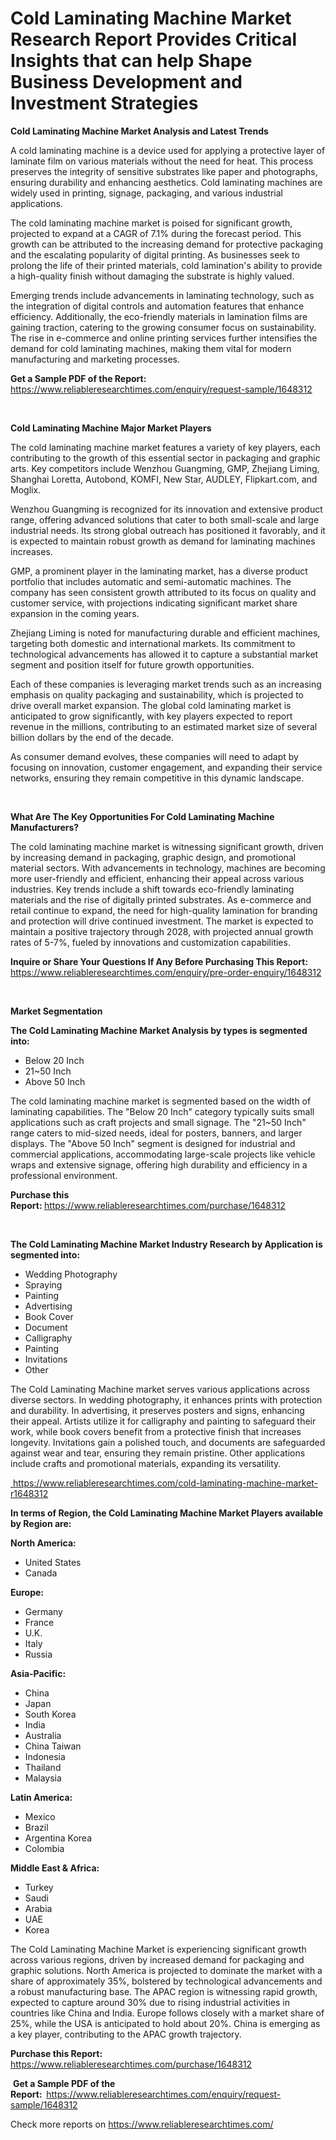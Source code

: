 <p><h1>Cold Laminating Machine Market Research Report Provides Critical Insights that can help Shape Business Development and Investment Strategies</h1></p><p><strong>Cold Laminating Machine Market Analysis and Latest Trends</strong></p>
<p><p>A cold laminating machine is a device used for applying a protective layer of laminate film on various materials without the need for heat. This process preserves the integrity of sensitive substrates like paper and photographs, ensuring durability and enhancing aesthetics. Cold laminating machines are widely used in printing, signage, packaging, and various industrial applications.</p><p>The cold laminating machine market is poised for significant growth, projected to expand at a CAGR of 7.1% during the forecast period. This growth can be attributed to the increasing demand for protective packaging and the escalating popularity of digital printing. As businesses seek to prolong the life of their printed materials, cold lamination's ability to provide a high-quality finish without damaging the substrate is highly valued.</p><p>Emerging trends include advancements in laminating technology, such as the integration of digital controls and automation features that enhance efficiency. Additionally, the eco-friendly materials in lamination films are gaining traction, catering to the growing consumer focus on sustainability. The rise in e-commerce and online printing services further intensifies the demand for cold laminating machines, making them vital for modern manufacturing and marketing processes.</p></p>
<p><strong>Get a Sample PDF of the Report:&nbsp;</strong> <a href="https://www.reliableresearchtimes.com/enquiry/request-sample/1648312?utm_campaign=2629&utm_medium=2&utm_source=Github&utm_content=ia&utm_term=09042025&utm_id=cold-laminating-machine">https://www.reliableresearchtimes.com/enquiry/request-sample/1648312</a></p>
<p>&nbsp;</p>
<p><strong>Cold Laminating Machine Major Market Players</strong></p>
<p><p>The cold laminating machine market features a variety of key players, each contributing to the growth of this essential sector in packaging and graphic arts. Key competitors include Wenzhou Guangming, GMP, Zhejiang Liming, Shanghai Loretta, Autobond, KOMFI, New Star, AUDLEY, Flipkart.com, and Moglix.</p><p>Wenzhou Guangming is recognized for its innovation and extensive product range, offering advanced solutions that cater to both small-scale and large industrial needs. Its strong global outreach has positioned it favorably, and it is expected to maintain robust growth as demand for laminating machines increases.</p><p>GMP, a prominent player in the laminating market, has a diverse product portfolio that includes automatic and semi-automatic machines. The company has seen consistent growth attributed to its focus on quality and customer service, with projections indicating significant market share expansion in the coming years.</p><p>Zhejiang Liming is noted for manufacturing durable and efficient machines, targeting both domestic and international markets. Its commitment to technological advancements has allowed it to capture a substantial market segment and position itself for future growth opportunities.</p><p>Each of these companies is leveraging market trends such as an increasing emphasis on quality packaging and sustainability, which is projected to drive overall market expansion. The global cold laminating market is anticipated to grow significantly, with key players expected to report revenue in the millions, contributing to an estimated market size of several billion dollars by the end of the decade. </p><p>As consumer demand evolves, these companies will need to adapt by focusing on innovation, customer engagement, and expanding their service networks, ensuring they remain competitive in this dynamic landscape.</p></p>
<p>&nbsp;</p>
<p><strong>What Are The Key Opportunities For Cold Laminating Machine Manufacturers?</strong></p>
<p><p>The cold laminating machine market is witnessing significant growth, driven by increasing demand in packaging, graphic design, and promotional material sectors. With advancements in technology, machines are becoming more user-friendly and efficient, enhancing their appeal across various industries. Key trends include a shift towards eco-friendly laminating materials and the rise of digitally printed substrates. As e-commerce and retail continue to expand, the need for high-quality lamination for branding and protection will drive continued investment. The market is expected to maintain a positive trajectory through 2028, with projected annual growth rates of 5-7%, fueled by innovations and customization capabilities.</p></p>
<p><strong>Inquire or Share Your Questions If Any Before Purchasing This Report:</strong> <a href="https://www.reliableresearchtimes.com/enquiry/pre-order-enquiry/1648312?utm_campaign=2629&utm_medium=2&utm_source=Github&utm_content=ia&utm_term=09042025&utm_id=cold-laminating-machine">https://www.reliableresearchtimes.com/enquiry/pre-order-enquiry/1648312</a></p>
<p>&nbsp;</p>
<p><strong>Market Segmentation</strong></p>
<p><strong>The Cold Laminating Machine Market Analysis by types is segmented into:</strong></p>
<p><ul><li>Below 20 Inch</li><li>21~50 Inch</li><li>Above 50 Inch</li></ul></p>
<p><p>The cold laminating machine market is segmented based on the width of laminating capabilities. The "Below 20 Inch" category typically suits small applications such as craft projects and small signage. The "21~50 Inch" range caters to mid-sized needs, ideal for posters, banners, and larger displays. The "Above 50 Inch" segment is designed for industrial and commercial applications, accommodating large-scale projects like vehicle wraps and extensive signage, offering high durability and efficiency in a professional environment.</p></p>
<p><strong>Purchase this Report:&nbsp;</strong><a href="https://www.reliableresearchtimes.com/purchase/1648312?utm_campaign=2629&utm_medium=2&utm_source=Github&utm_content=ia&utm_term=09042025&utm_id=cold-laminating-machine">https://www.reliableresearchtimes.com/purchase/1648312</a></p>
<p>&nbsp;</p>
<p><strong>The Cold Laminating Machine Market Industry Research by Application is segmented into:</strong></p>
<p><ul><li>Wedding Photography</li><li>Spraying</li><li>Painting</li><li>Advertising</li><li>Book Cover</li><li>Document</li><li>Calligraphy</li><li>Painting</li><li>Invitations</li><li>Other</li></ul></p>
<p><p>The Cold Laminating Machine market serves various applications across diverse sectors. In wedding photography, it enhances prints with protection and durability. In advertising, it preserves posters and signs, enhancing their appeal. Artists utilize it for calligraphy and painting to safeguard their work, while book covers benefit from a protective finish that increases longevity. Invitations gain a polished touch, and documents are safeguarded against wear and tear, ensuring they remain pristine. Other applications include crafts and promotional materials, expanding its versatility.</p></p>
<p><a href="https://www.reliableresearchtimes.com/cold-laminating-machine-market-r1648312?utm_campaign=2629&utm_medium=2&utm_source=Github&utm_content=ia&utm_term=09042025&utm_id=cold-laminating-machine">&nbsp;https://www.reliableresearchtimes.com/cold-laminating-machine-market-r1648312</a></p>
<p><strong>In terms of Region, the Cold Laminating Machine Market Players available by Region are:</strong></p>
<p>
    <p> <strong> North America: </strong>
        <ul>
            <li>United States</li>
            <li>Canada</li>
        </ul>
        </p> 
    <p> <strong> Europe: </strong>
        <ul>
            <li>Germany</li>
            <li>France</li>
            <li>U.K.</li>
            <li>Italy</li>
            <li>Russia</li>
        </ul>
        </p> 
    <p> <strong> Asia-Pacific: </strong>
        <ul>
            <li>China</li>
            <li>Japan</li>
            <li>South Korea</li>
            <li>India</li>
            <li>Australia</li>
            <li>China Taiwan</li>
            <li>Indonesia</li>
            <li>Thailand</li>
            <li>Malaysia</li>
        </ul>
        </p> 
    <p> <strong> Latin America: </strong>
        <ul>
            <li>Mexico</li>
            <li>Brazil</li>
            <li>Argentina Korea</li>
            <li>Colombia</li>
        </ul>
        </p> 
    <p> <strong> Middle East & Africa: </strong>
        <ul>
            <li>Turkey</li>
            <li>Saudi</li>
            <li>Arabia</li>
            <li>UAE</li>
            <li>Korea</li>
        </ul>
    </p>
    </p>
<p><p>The Cold Laminating Machine Market is experiencing significant growth across various regions, driven by increased demand for packaging and graphic solutions. North America is projected to dominate the market with a share of approximately 35%, bolstered by technological advancements and a robust manufacturing base. The APAC region is witnessing rapid growth, expected to capture around 30% due to rising industrial activities in countries like China and India. Europe follows closely with a market share of 25%, while the USA is anticipated to hold about 20%. China is emerging as a key player, contributing to the APAC growth trajectory.</p></p>
<p><strong>Purchase this Report: </strong><a href="https://www.reliableresearchtimes.com/purchase/1648312?utm_campaign=2629&utm_medium=2&utm_source=Github&utm_content=ia&utm_term=09042025&utm_id=cold-laminating-machine">https://www.reliableresearchtimes.com/purchase/1648312</a></p>
<p>&nbsp;<strong>Get a Sample PDF of the Report:&nbsp;&nbsp;</strong><a href="https://www.reliableresearchtimes.com/enquiry/request-sample/1648312?utm_campaign=2629&utm_medium=2&utm_source=Github&utm_content=ia&utm_term=09042025&utm_id=cold-laminating-machine">https://www.reliableresearchtimes.com/enquiry/request-sample/1648312</a></p>
<p><strong></strong></p>
<p>Check more reports on <a href="https://www.reliableresearchtimes.com/?utm_campaign=2629&utm_medium=2&utm_source=Github&utm_content=ia&utm_term=09042025&utm_id=cold-laminating-machine">https://www.reliableresearchtimes.com/</a></p>